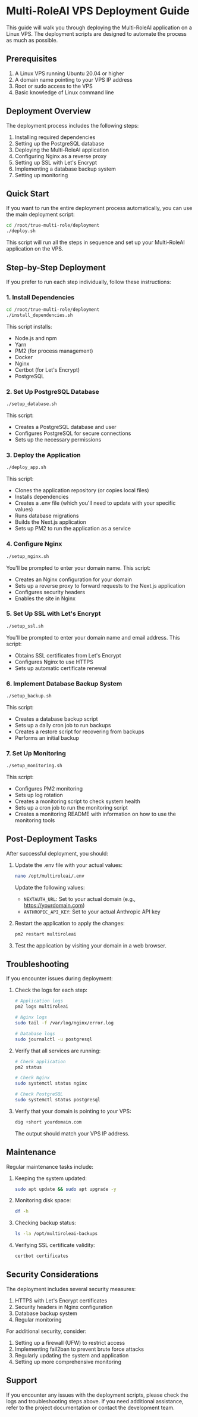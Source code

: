 # Multi-RoleAI VPS Deployment Guide

This guide will walk you through deploying the Multi-RoleAI application on a Linux VPS. The deployment scripts are designed to automate the process as much as possible.

## Prerequisites

1. A Linux VPS running Ubuntu 20.04 or higher
2. A domain name pointing to your VPS IP address
3. Root or sudo access to the VPS
4. Basic knowledge of Linux command line

## Deployment Overview

The deployment process includes the following steps:

1. Installing required dependencies
2. Setting up the PostgreSQL database
3. Deploying the Multi-RoleAI application
4. Configuring Nginx as a reverse proxy
5. Setting up SSL with Let's Encrypt
6. Implementing a database backup system
7. Setting up monitoring

## Quick Start

If you want to run the entire deployment process automatically, you can use the main deployment script:

```bash
cd /root/true-multi-role/deployment
./deploy.sh
```

This script will run all the steps in sequence and set up your Multi-RoleAI application on the VPS.

## Step-by-Step Deployment

If you prefer to run each step individually, follow these instructions:

### 1. Install Dependencies

```bash
cd /root/true-multi-role/deployment
./install_dependencies.sh
```

This script installs:
- Node.js and npm
- Yarn
- PM2 (for process management)
- Docker
- Nginx
- Certbot (for Let's Encrypt)
- PostgreSQL

### 2. Set Up PostgreSQL Database

```bash
./setup_database.sh
```

This script:
- Creates a PostgreSQL database and user
- Configures PostgreSQL for secure connections
- Sets up the necessary permissions

### 3. Deploy the Application

```bash
./deploy_app.sh
```

This script:
- Clones the application repository (or copies local files)
- Installs dependencies
- Creates a .env file (which you'll need to update with your specific values)
- Runs database migrations
- Builds the Next.js application
- Sets up PM2 to run the application as a service

### 4. Configure Nginx

```bash
./setup_nginx.sh
```

You'll be prompted to enter your domain name. This script:
- Creates an Nginx configuration for your domain
- Sets up a reverse proxy to forward requests to the Next.js application
- Configures security headers
- Enables the site in Nginx

### 5. Set Up SSL with Let's Encrypt

```bash
./setup_ssl.sh
```

You'll be prompted to enter your domain name and email address. This script:
- Obtains SSL certificates from Let's Encrypt
- Configures Nginx to use HTTPS
- Sets up automatic certificate renewal

### 6. Implement Database Backup System

```bash
./setup_backup.sh
```

This script:
- Creates a database backup script
- Sets up a daily cron job to run backups
- Creates a restore script for recovering from backups
- Performs an initial backup

### 7. Set Up Monitoring

```bash
./setup_monitoring.sh
```

This script:
- Configures PM2 monitoring
- Sets up log rotation
- Creates a monitoring script to check system health
- Sets up a cron job to run the monitoring script
- Creates a monitoring README with information on how to use the monitoring tools

## Post-Deployment Tasks

After successful deployment, you should:

1. Update the .env file with your actual values:
   ```bash
   nano /opt/multiroleai/.env
   ```
   
   Update the following values:
   - `NEXTAUTH_URL`: Set to your actual domain (e.g., https://yourdomain.com)
   - `ANTHROPIC_API_KEY`: Set to your actual Anthropic API key

2. Restart the application to apply the changes:
   ```bash
   pm2 restart multiroleai
   ```

3. Test the application by visiting your domain in a web browser.

## Troubleshooting

If you encounter issues during deployment:

1. Check the logs for each step:
   ```bash
   # Application logs
   pm2 logs multiroleai
   
   # Nginx logs
   sudo tail -f /var/log/nginx/error.log
   
   # Database logs
   sudo journalctl -u postgresql
   ```

2. Verify that all services are running:
   ```bash
   # Check application
   pm2 status
   
   # Check Nginx
   sudo systemctl status nginx
   
   # Check PostgreSQL
   sudo systemctl status postgresql
   ```

3. Verify that your domain is pointing to your VPS:
   ```bash
   dig +short yourdomain.com
   ```
   The output should match your VPS IP address.

## Maintenance

Regular maintenance tasks include:

1. Keeping the system updated:
   ```bash
   sudo apt update && sudo apt upgrade -y
   ```

2. Monitoring disk space:
   ```bash
   df -h
   ```

3. Checking backup status:
   ```bash
   ls -la /opt/multiroleai-backups
   ```

4. Verifying SSL certificate validity:
   ```bash
   certbot certificates
   ```

## Security Considerations

The deployment includes several security measures:

1. HTTPS with Let's Encrypt certificates
2. Security headers in Nginx configuration
3. Database backup system
4. Regular monitoring

For additional security, consider:

1. Setting up a firewall (UFW) to restrict access
2. Implementing fail2ban to prevent brute force attacks
3. Regularly updating the system and application
4. Setting up more comprehensive monitoring

## Support

If you encounter any issues with the deployment scripts, please check the logs and troubleshooting steps above. If you need additional assistance, refer to the project documentation or contact the development team.
